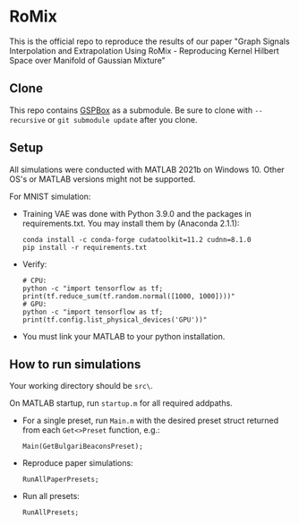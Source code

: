# RoMix
This is the official repo to reproduce the results of our paper "Graph Signals Interpolation and Extrapolation Using RoMix - Reproducing Kernel Hilbert Space over Manifold of Gaussian Mixture"

## Clone
This repo contains [GSPBox](https://epfl-lts2.github.io/gspbox-html/) as a submodule. Be sure to clone with `--recursive` or ``git submodule update`` after you clone.

## Setup
All simulations were conducted with MATLAB 2021b on Windows 10. Other OS's or MATLAB versions might not be supported.

For MNIST simulation:
* Training VAE was done with Python 3.9.0 and the packages in requirements.txt. You may install them by (Anaconda 2.1.1):
  ```
  conda install -c conda-forge cudatoolkit=11.2 cudnn=8.1.0
  pip install -r requirements.txt
  ```
* Verify:
  ```
  # CPU:
  python -c "import tensorflow as tf; print(tf.reduce_sum(tf.random.normal([1000, 1000])))"
  # GPU:
  python -c "import tensorflow as tf; print(tf.config.list_physical_devices('GPU'))"
  ```
* You must link your MATLAB to your python installation.

  
## How to run simulations
Your working directory should be `src\`. 

On MATLAB startup, run `startup.m` for all required addpaths.

* For a single preset, run `Main.m` with the desired preset struct returned from each `Get<>Preset` function, e.g.:
  ```
  Main(GetBulgariBeaconsPreset);
  ```
* Reproduce paper simulations:
   ```
   RunAllPaperPresets;
   ```
* Run all presets:
   ```
   RunAllPresets;
   ```
